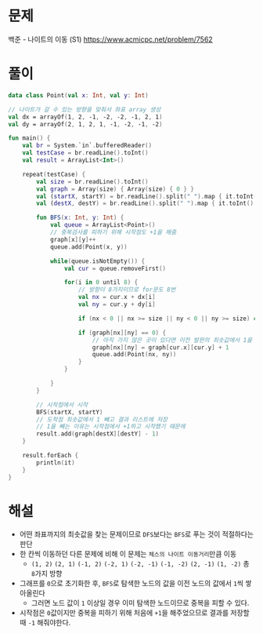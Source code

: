# 문제
백준 - 나이트의 이동 (S1)
https://www.acmicpc.net/problem/7562


# 풀이

```Kotlin
data class Point(val x: Int, val y: Int)

// 나이트가 갈 수 있는 방향을 맞춰서 좌표 array 생성
val dx = arrayOf(1, 2, -1, -2, -2, -1, 2, 1)
val dy = arrayOf(2, 1, 2, 1, -1, -2, -1, -2)

fun main() {
    val br = System.`in`.bufferedReader()
    val testCase = br.readLine().toInt()
    val result = ArrayList<Int>()

    repeat(testCase) {
        val size = br.readLine().toInt()
        val graph = Array(size) { Array(size) { 0 } }
        val (startX, startY) = br.readLine().split(" ").map { it.toInt() }
        val (destX, destY) = br.readLine().split(" ").map { it.toInt() }

        fun BFS(x: Int, y: Int) {
            val queue = ArrayList<Point>()
            // 중복검사를 피하기 위해 시작점도 +1을 해줌
            graph[x][y]++
            queue.add(Point(x, y))

            while(queue.isNotEmpty()) {
                val cur = queue.removeFirst()

                for(i in 0 until 8) {
                    // 방향이 8가지이므로 for문도 8번
                    val nx = cur.x + dx[i]
                    val ny = cur.y + dy[i]

                    if (nx < 0 || nx >= size || ny < 0 || ny >= size) continue

                    if (graph[nx][ny] == 0) {
                        // 아직 가지 않은 곳이 있다면 이전 발판의 최솟값에서 1을 더함
                        graph[nx][ny] = graph[cur.x][cur.y] + 1
                        queue.add(Point(nx, ny))
                    }
                }

            }
        }

        // 시작점에서 시작
        BFS(startX, startY)
        // 도착점 최솟값에서 1 빼고 결과 리스트에 저장
        // 1을 빼는 이유는 시작점에서 +1하고 시작했기 때문에
        result.add(graph[destX][destY] - 1)
    }

    result.forEach {
        println(it)
    }
}
```


# 해설
* 어떤 좌표까지의 최솟값을 찾는 문제이므로 `DFS`보다는 `BFS`로 푸는 것이 적절하다는 판단
* 한 칸씩 이동하던 다른 문제에 비해 이 문제는 `체스의 나이트 이동거리`만큼 이동
    * `(1, 2)` `(2, 1)` `(-1, 2)` `(-2, 1)` `(-2, -1)` `(-1, -2)` `(2, -1)` `(1, -2)` 총 `8`가지 방향
* 그래프를 `0`으로 초기화한 후, `BFS`로 탐색한 노드의 값을 이전 노드의 값에서 `1`씩 쌓아올린다
    * 그러면 노드 값이 `1` 이상일 경우 이미 탐색한 노드이므로 중복을 피할 수 있다.
* 시작점은 `0`값이지만 중복을 피하기 위해 처음에 `+1`을 해주었으므로 결과를 저장할 때 `-1` 해줘야한다.
